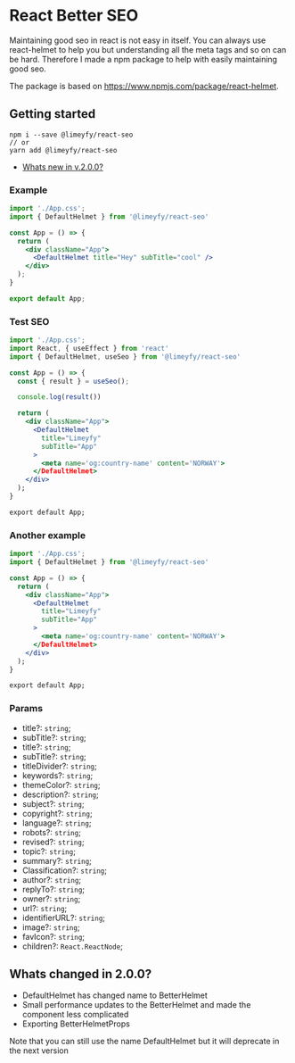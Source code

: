 # React Better SEO
Maintaining good seo in react is not easy in itself. You can always use react-helmet to help you but understanding all the meta tags and so on can be hard. Therefore I made a npm package to help with easily maintaining good seo.

The package is based on https://www.npmjs.com/package/react-helmet.

## Getting started

```terminal
npm i --save @limeyfy/react-seo
// or
yarn add @limeyfy/react-seo
```

- [Whats new in v.2.0.0?](#Whats-changed-in-2.0.0?)

### Example

```jsx
import './App.css';
import { DefaultHelmet } from '@limeyfy/react-seo'

const App = () => {
  return (
    <div className="App">
      <DefaultHelmet title="Hey" subTitle="cool" />
    </div>
  );
}

export default App;
```

### Test SEO

```jsx
import './App.css';
import React, { useEffect } from 'react'
import { DefaultHelmet, useSeo } from '@limeyfy/react-seo'

const App = () => {
  const { result } = useSeo();

  console.log(result())

  return (
    <div className="App">
      <DefaultHelmet
        title="Limeyfy"
        subTitle="App"
      >
        <meta name='og:country-name' content='NORWAY'>
      </DefaultHelmet>
    </div>
  );
}

export default App;
```

### Another example

```jsx
import './App.css';
import { DefaultHelmet } from '@limeyfy/react-seo'

const App = () => {
  return (
    <div className="App">
      <DefaultHelmet
        title="Limeyfy"
        subTitle="App"
      >
        <meta name='og:country-name' content='NORWAY'>
      </DefaultHelmet>
    </div>
  );
}

export default App;
```

### Params

- title?: <code>string</code>;
- subTitle?: <code>string</code>;
- title?: <code>string</code>;
- subTitle?: <code>string</code>;
- titleDivider?: <code>string</code>;
- keywords?: <code>string</code>;
- themeColor?: <code>string</code>;
- description?: <code>string</code>;
- subject?: <code>string</code>;
- copyright?: <code>string</code>;
- language?: <code>string</code>;
- robots?: <code>string</code>;
- revised?: <code>string</code>;
- topic?: <code>string</code>;
- summary?: <code>string</code>;
- Classification?: <code>string</code>;
- author?: <code>string</code>;
- replyTo?: <code>string</code>;
- owner?: <code>string</code>;
- url?: <code>string</code>;
- identifierURL?: <code>string</code>;
- image?: <code>string</code>;
- favIcon?: <code>string</code>;
- children?: <code>React.ReactNode</code>;


## Whats changed in 2.0.0?

- DefaultHelmet has changed name to BetterHelmet
- Small performance updates to the BetterHelmet and made the component less complicated
- Exporting BetterHelmetProps

Note that you can still use the name DefaultHelmet but it will deprecate in the next version